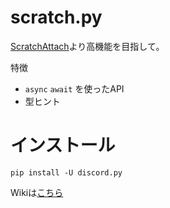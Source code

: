 # scratch.py
[ScratchAttach](https://github.com/TimMcCool/scratchattach )より高機能を目指して。

特徴
- `async` `await` を使ったAPI
- 型ヒント

# インストール
`pip install -U discord.py`

Wikiは[こちら](https://github.com/kakeruzoku/scapi/wiki )